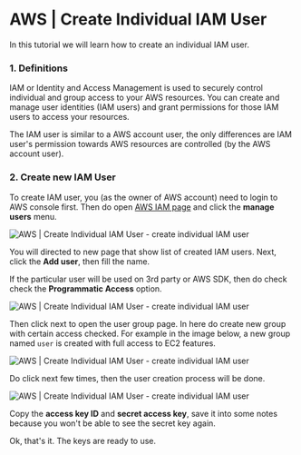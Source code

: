 # AWS | Create Individual IAM User

In this tutorial we will learn how to create an individual IAM user.

### 1. Definitions

IAM or Identity and Access Management is used to securely control individual and group access to your AWS resources. You can create and manage user identities (IAM users) and grant permissions for those IAM users to access your resources.

The IAM user is similar to a AWS account user, the only differences are IAM user's permission towards AWS resources are controlled (by the AWS account user).

### 2. Create new IAM User

To create IAM user, you (as the owner of AWS account) need to login to AWS console first. Then do open [AWS IAM page](https://console.aws.amazon.com/iam/home?region=ap-southeast-1#/home) and click the **manage users** menu.

![AWS | Create Individual IAM User - create individual IAM user](https://i.imgur.com/yx8dVAR.png)

You will directed to new page that show list of created IAM users. Next, click the **Add user**, then fill the name.

If the particular user will be used on 3rd party or AWS SDK, then do check check the **Programmatic Access** option.

![AWS | Create Individual IAM User - create individual IAM user](https://i.imgur.com/2V7shR9.png)

Then click next to open the user group page. In here do create new group with certain access checked. For example in the image below, a new group named `user` is created with full access to EC2 features.

![AWS | Create Individual IAM User - create individual IAM user](https://i.imgur.com/l46C9OQ.png)

Do click next few times, then the user creation process will be done.

![AWS | Create Individual IAM User - create individual IAM user](https://i.imgur.com/oqAAWZv.png)

Copy the **access key ID** and **secret access key**, save it into some notes because you won't be able to see the secret key again.

Ok, that's it. The keys are ready to use.
